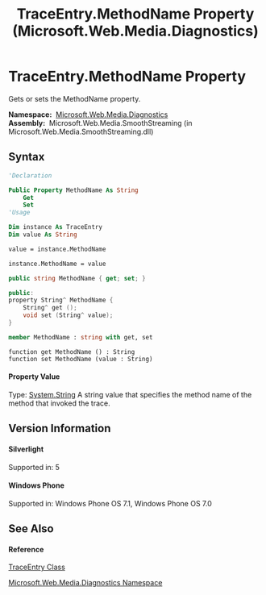﻿---
title: TraceEntry.MethodName Property  (Microsoft.Web.Media.Diagnostics)
TOCTitle: MethodName Property
ms:assetid: P:Microsoft.Web.Media.Diagnostics.TraceEntry.MethodName
ms:mtpsurl: https://msdn.microsoft.com/en-us/library/microsoft.web.media.diagnostics.traceentry.methodname(v=VS.95)
ms:contentKeyID: 46307728
ms.date: 05/31/2012
mtps_version: v=VS.95
f1_keywords:
- Microsoft.Web.Media.Diagnostics.TraceEntry.MethodName
- Microsoft.Web.Media.Diagnostics.TraceEntry.get_MethodName
- Microsoft.Web.Media.Diagnostics.TraceEntry.set_MethodName
dev_langs:
- CSharp
- JScript
- VB
- FSharp
- c++
api_location:
- Microsoft.Web.Media.SmoothStreaming.dll
api_name:
- Microsoft.Web.Media.Diagnostics.TraceEntry.get_MethodName
- Microsoft.Web.Media.Diagnostics.TraceEntry.MethodName
- Microsoft.Web.Media.Diagnostics.TraceEntry.set_MethodName
api_type:
- Managed
topic_type:
- apiref
- kbSyntax
product_family_name: VS
ROBOTS: INDEX,FOLLOW
---

# TraceEntry.MethodName Property

Gets or sets the MethodName property.

**Namespace:**  [Microsoft.Web.Media.Diagnostics](microsoft-web-media-diagnostics-namespace_1.md)  
**Assembly:**  Microsoft.Web.Media.SmoothStreaming (in Microsoft.Web.Media.SmoothStreaming.dll)

## Syntax

``` vb
'Declaration

Public Property MethodName As String
    Get
    Set
'Usage

Dim instance As TraceEntry
Dim value As String

value = instance.MethodName

instance.MethodName = value
```

``` csharp
public string MethodName { get; set; }
```

``` c++
public:
property String^ MethodName {
    String^ get ();
    void set (String^ value);
}
```

``` fsharp
member MethodName : string with get, set
```

``` jscript
function get MethodName () : String
function set MethodName (value : String)
```

#### Property Value

Type: [System.String](https://msdn.microsoft.com/en-us/library/s1wwdcbf\(v=vs.95\))  
A string value that specifies the method name of the method that invoked the trace.

## Version Information

#### Silverlight

Supported in: 5  

#### Windows Phone

Supported in: Windows Phone OS 7.1, Windows Phone OS 7.0  

## See Also

#### Reference

[TraceEntry Class](traceentry-class-microsoft-web-media-diagnostics_1.md)

[Microsoft.Web.Media.Diagnostics Namespace](microsoft-web-media-diagnostics-namespace_1.md)

